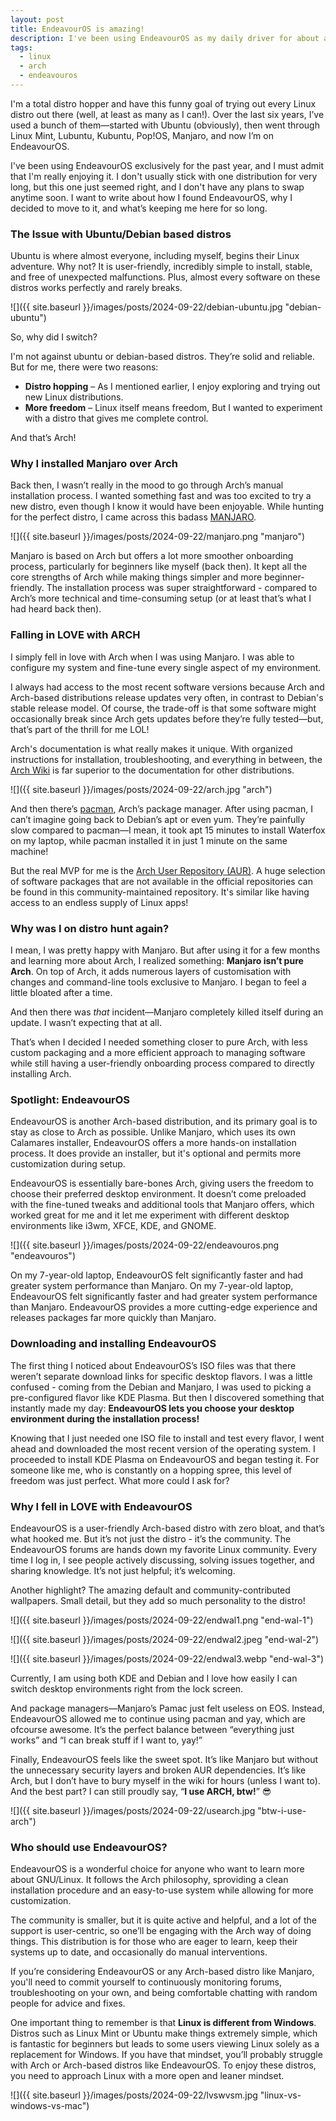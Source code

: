 ```yaml
---
layout: post
title: EndeavourOS is amazing!
description: I've been using EndeavourOS as my daily driver for about a year now, and I absolutely love it. I want to write about how I found EndeavourOS, why I decided to move to it, and what’s keeping me here for so long. Let's dive deep?
tags:
  - linux
  - arch
  - endeavouros
---
```

I'm a total distro hopper and have this funny goal of trying out every Linux distro out there (well, at least as many as I can!). Over the last six years, I’ve used a bunch of them—started with Ubuntu (obviously), then went through Linux Mint, Lubuntu, Kubuntu, Pop!OS, Manjaro, and now I’m on EndeavourOS.

I've been using EndeavourOS exclusively for the past year, and I must admit that I'm really enjoying it. I don't usually stick with one distribution for very long, but this one just seemed right, and I don't have any plans to swap anytime soon. I want to write about how I found EndeavourOS, why I decided to move to it, and what’s keeping me here for so long.

### The Issue with Ubuntu/Debian based distros

Ubuntu is where almost everyone, including myself, begins their Linux adventure. Why not? It is user-friendly, incredibly simple to install, stable, and free of unexpected malfunctions. Plus, almost every software on these distros works perfectly and rarely breaks.

![]({{ site.baseurl }}/images/posts/2024-09-22/debian-ubuntu.jpg "debian-ubuntu")

So, why did I switch?

I'm not against ubuntu or debian-based distros. They’re solid and reliable. But for me, there were two reasons:
- **Distro hopping** – As I mentioned earlier, I enjoy exploring and trying out new Linux distributions.
- **More freedom** – Linux itself means freedom, But I wanted to experiment with a distro that gives me complete control. 

And that’s Arch!

### Why I installed Manjaro over Arch

Back then, I wasn’t really in the mood to go through Arch’s manual installation process. I wanted something fast and was too excited to try a new distro, even though I know it would have been enjoyable. While hunting for the perfect distro, I came across this badass [MANJARO](https://manjaro.org/).

![]({{ site.baseurl }}/images/posts/2024-09-22/manjaro.png "manjaro")


Manjaro is based on Arch but offers a lot more smoother onboarding process, particularly for beginners like myself (back then). It kept all the core strengths of Arch while making things simpler and more beginner-friendly. The installation process was super straightforward - compared to Arch’s more technical and time-consuming setup (or at least that’s what I had heard back then).

### Falling in LOVE with ARCH

I simply fell in love with Arch when I was using Manjaro. I was able to configure my system and fine-tune every single aspect of my environment. 

I always had access to the most recent software versions because Arch and Arch-based distributions release updates very often, in contrast to Debian's stable release model. Of course, the trade-off is that some software might occasionally break since Arch gets updates before they’re fully tested—but, that’s part of the thrill for me LOL!

Arch's documentation is what really makes it unique. With organized instructions for installation, troubleshooting, and everything in between, the [Arch Wiki](https://wiki.archlinux.org/) is far superior to the documentation for other distributions.

![]({{ site.baseurl }}/images/posts/2024-09-22/arch.jpg "arch")

And then there’s [pacman](https://wiki.archlinux.org/title/Pacman), Arch’s package manager. After using pacman, I can’t imagine going back to Debian’s apt or even yum. They’re painfully slow compared to pacman—I mean, it took apt 15 minutes to install Waterfox on my laptop, while pacman installed it in just 1 minute on the same machine!

But the real MVP for me is the [Arch User Repository (AUR)](https://aur.archlinux.org/). A huge selection of software packages that are not available in the official repositories can be found in this community-maintained repository. It's similar like having access to an endless supply of Linux apps!

### Why was I on distro hunt again?

I mean, I was pretty happy with Manjaro. But after using it for a few months and learning more about Arch, I realized something: **Manjaro isn’t pure Arch**.  On top of Arch, it adds numerous layers of customisation with changes and command-line tools exclusive to Manjaro. I began to feel a little bloated after a time.

And then there was _that_ incident—Manjaro completely killed itself during an update. I wasn’t expecting that at all.

That’s when I decided I needed something closer to pure Arch, with less custom packaging and a more efficient approach to managing software while still having a user-friendly onboarding process compared to directly installing Arch.

### Spotlight: EndeavourOS

EndeavourOS is another Arch-based distribution, and its primary goal is to stay as close to Arch as possible. Unlike Manjaro, which uses its own Calamares installer, EndeavourOS offers a more hands-on installation process. It does provide an installer, but it's optional and permits more customization during setup.

EndeavourOS is essentially bare-bones Arch, giving users the freedom to choose their preferred desktop environment. It doesn’t come preloaded with the fine-tuned tweaks and additional tools that Manjaro offers, which worked great for me and it let me experiment with different desktop environments like i3wm, XFCE, KDE, and GNOME.

![]({{ site.baseurl }}/images/posts/2024-09-22/endeavouros.png "endeavouros")


On my 7-year-old laptop, EndeavourOS felt significantly faster and had greater system performance than Manjaro. On my 7-year-old laptop, EndeavourOS felt significantly faster and had greater system performance than Manjaro. EndeavourOS provides a more cutting-edge experience and releases packages far more quickly than Manjaro.

### Downloading and installing EndeavourOS

The first thing I noticed about EndeavourOS’s ISO files was that there weren’t separate download links for specific desktop flavors. I was a little confused - coming from the Debian and Manjaro, I was used to picking a pre-configured flavor like KDE Plasma. But then I discovered something that instantly made my day: **EndeavourOS lets you choose your desktop environment during the installation process!**

Knowing that I just needed one ISO file to install and test every flavor, I went ahead and downloaded the most recent version of the operating system. I proceeded to install KDE Plasma on EndeavourOS and began testing it. For someone like me, who is constantly on a hopping spree, this level of freedom was just perfect. What more could I ask for?

### Why I fell in LOVE with EndeavourOS

EndeavourOS is a user-friendly Arch-based distro with zero bloat, and that’s what hooked me. But it’s not just the distro - it’s the community. The EndeavourOS forums are hands down my favorite Linux community. Every time I log in, I see people actively discussing, solving issues together, and sharing knowledge. It’s not just helpful; it’s welcoming.

Another highlight? The amazing default and community-contributed wallpapers. Small detail, but they add so much personality to the distro!

![]({{ site.baseurl }}/images/posts/2024-09-22/endwal1.png "end-wal-1")

![]({{ site.baseurl }}/images/posts/2024-09-22/endwal2.jpeg "end-wal-2")

![]({{ site.baseurl }}/images/posts/2024-09-22/endwal3.webp "end-wal-3")

Currently, I am using both KDE and Debian and I love how easily I can switch desktop environments right from the lock screen.

And package managers—Manjaro’s Pamac just felt useless on EOS. Instead, EndeavourOS allowed me to continue using pacman and yay, which are ofcourse awesome. It’s the perfect balance between “everything just works” and “I can break stuff if I want to, yay!”

Finally, EndeavourOS feels like the sweet spot. It’s like Manjaro but without the unnecessary security layers and broken AUR dependencies. It’s like Arch, but I don’t have to bury myself in the wiki for hours (unless I want to). And the best part? I can still proudly say, “**I use ARCH, btw!**” 😎

![]({{ site.baseurl }}/images/posts/2024-09-22/usearch.jpg "btw-i-use-arch")

### Who should use EndeavourOS?

EndeavourOS is a wonderful choice for anyone who want to learn more about GNU/Linux. It follows the Arch philosophy, sproviding a clean installation procedure and an easy-to-use system while allowing for more customization. 

The community is smaller, but it is quite active and helpful, and a lot of the support is user-centric, so one’ll be engaging with the Arch way of doing things. This distribution is for those who are eager to learn, keep their systems up to date, and occasionally do manual interventions. 

If you’re considering EndeavourOS or any Arch-based distro like Manjaro, you'll need to commit yourself to continuously  monitoring forums, troubleshooting on your own, and being comfortable chatting with random people for advice and fixes.

One important thing to remember is that **Linux is different from Windows**. Distros such as Linux Mint or Ubuntu make things extremely simple, which is fantastic for beginners but leads to some users viewing Linux solely as a replacement for Windows. If you have that mindset, you’ll probably struggle with Arch or Arch-based distros like EndeavourOS. To enjoy these distros, you need to approach Linux with a more open and leaner mindset.

![]({{ site.baseurl }}/images/posts/2024-09-22/lvswvsm.jpg "linux-vs-windows-vs-mac")


 